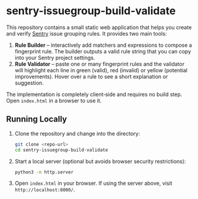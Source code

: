 # sentry-issuegroup-build-validate

This repository contains a small static web application that helps you create and verify [Sentry](https://sentry.io) issue grouping rules. It provides two main tools:

1. **Rule Builder** – interactively add matchers and expressions to compose a fingerprint rule. The builder outputs a valid rule string that you can copy into your Sentry project settings.
2. **Rule Validator** – paste one or many fingerprint rules and the validator will highlight each line in green (valid), red (invalid) or yellow (potential improvements). Hover over a rule to see a short explanation or suggestion.

The implementation is completely client‑side and requires no build step. Open `index.html` in a browser to use it.

## Running Locally

1. Clone the repository and change into the directory:
   ```bash
   git clone <repo-url>
   cd sentry-issuegroup-build-validate
   ```
2. Start a local server (optional but avoids browser security restrictions):
   ```bash
   python3 -m http.server
   ```
3. Open `index.html` in your browser. If using the server above, visit `http://localhost:8000/`.

